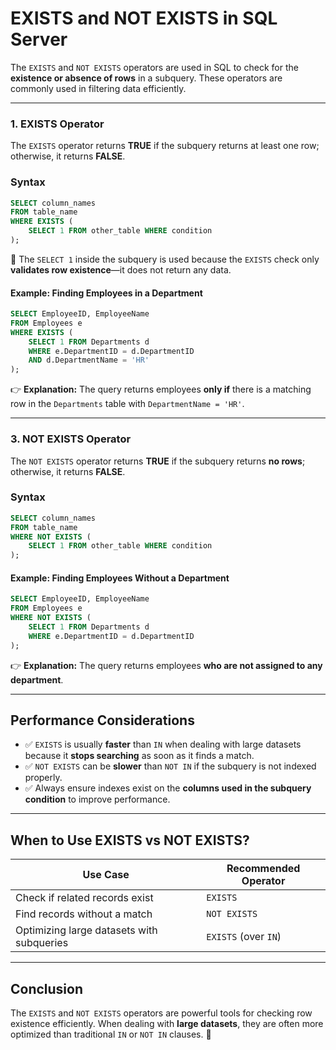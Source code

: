 # EXISTS and NOT EXISTS in SQL Server

The `EXISTS` and `NOT EXISTS` operators are used in SQL to check for the **existence or absence of rows** in a subquery. These operators are commonly used in filtering data efficiently.

---

### 1. EXISTS Operator
The `EXISTS` operator returns **TRUE** if the subquery returns at least one row; otherwise, it returns **FALSE**.

### Syntax
```sql
SELECT column_names
FROM table_name
WHERE EXISTS (
    SELECT 1 FROM other_table WHERE condition
);
```
🔹 The `SELECT 1` inside the subquery is used because the `EXISTS` check only **validates row existence**—it does not return any data.

#### Example: Finding Employees in a Department
```sql
SELECT EmployeeID, EmployeeName
FROM Employees e
WHERE EXISTS (
    SELECT 1 FROM Departments d
    WHERE e.DepartmentID = d.DepartmentID
    AND d.DepartmentName = 'HR'
);
```
👉 **Explanation:** The query returns employees **only if** there is a matching row in the `Departments` table with `DepartmentName = 'HR'`.

---

### 3. NOT EXISTS Operator
The `NOT EXISTS` operator returns **TRUE** if the subquery returns **no rows**; otherwise, it returns **FALSE**.

### Syntax
```sql
SELECT column_names
FROM table_name
WHERE NOT EXISTS (
    SELECT 1 FROM other_table WHERE condition
);
```

#### Example: Finding Employees Without a Department
```sql
SELECT EmployeeID, EmployeeName
FROM Employees e
WHERE NOT EXISTS (
    SELECT 1 FROM Departments d
    WHERE e.DepartmentID = d.DepartmentID
);
```
👉 **Explanation:** The query returns employees **who are not assigned to any department**.

---

## Performance Considerations
- ✅ `EXISTS` is usually **faster** than `IN` when dealing with large datasets because it **stops searching** as soon as it finds a match.
- ✅ `NOT EXISTS` can be **slower** than `NOT IN` if the subquery is not indexed properly.
- ✅ Always ensure indexes exist on the **columns used in the subquery condition** to improve performance.

---

## When to Use EXISTS vs NOT EXISTS?
| Use Case | Recommended Operator |
|----------|----------------------|
| Check if related records exist | `EXISTS` |
| Find records without a match | `NOT EXISTS` |
| Optimizing large datasets with subqueries | `EXISTS` (over `IN`) |

---

## Conclusion
The `EXISTS` and `NOT EXISTS` operators are powerful tools for checking row existence efficiently. When dealing with **large datasets**, they are often more optimized than traditional `IN` or `NOT IN` clauses. 🚀
